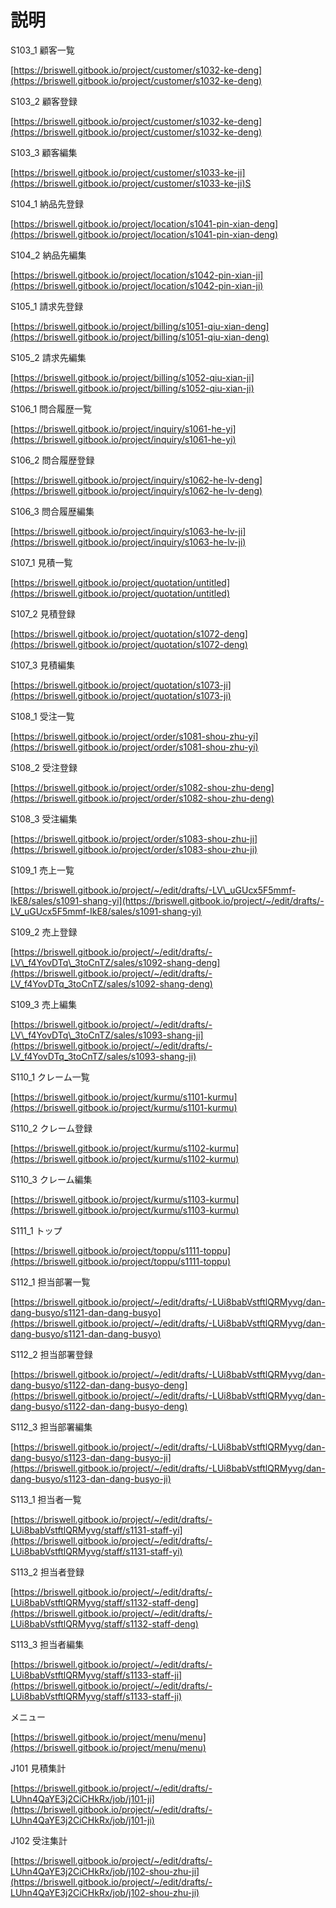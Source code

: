 # 説明

S103\_1 顧客一覧

[https://briswell.gitbook.io/project/customer/s1032-ke-deng](https://briswell.gitbook.io/project/customer/s1032-ke-deng)

S103\_2 顧客登録

[https://briswell.gitbook.io/project/customer/s1032-ke-deng](https://briswell.gitbook.io/project/customer/s1032-ke-deng)

S103\_3 顧客編集

[https://briswell.gitbook.io/project/customer/s1033-ke-ji](https://briswell.gitbook.io/project/customer/s1033-ke-ji)S

S104\_1 納品先登録

[https://briswell.gitbook.io/project/location/s1041-pin-xian-deng](https://briswell.gitbook.io/project/location/s1041-pin-xian-deng)

S104\_2 納品先編集

[https://briswell.gitbook.io/project/location/s1042-pin-xian-ji](https://briswell.gitbook.io/project/location/s1042-pin-xian-ji)

S105\_1 請求先登録

[https://briswell.gitbook.io/project/billing/s1051-qiu-xian-deng](https://briswell.gitbook.io/project/billing/s1051-qiu-xian-deng)

S105\_2 請求先編集

[https://briswell.gitbook.io/project/billing/s1052-qiu-xian-ji](https://briswell.gitbook.io/project/billing/s1052-qiu-xian-ji)

S106\_1 問合履歴一覧

[https://briswell.gitbook.io/project/inquiry/s1061-he-yi](https://briswell.gitbook.io/project/inquiry/s1061-he-yi)

S106\_2 問合履歴登録

[https://briswell.gitbook.io/project/inquiry/s1062-he-lv-deng](https://briswell.gitbook.io/project/inquiry/s1062-he-lv-deng)

S106\_3 問合履歴編集

[https://briswell.gitbook.io/project/inquiry/s1063-he-lv-ji](https://briswell.gitbook.io/project/inquiry/s1063-he-lv-ji)

S107\_1 見積一覧

[https://briswell.gitbook.io/project/quotation/untitled](https://briswell.gitbook.io/project/quotation/untitled)

S107\_2 見積登録

[https://briswell.gitbook.io/project/quotation/s1072-deng](https://briswell.gitbook.io/project/quotation/s1072-deng)

S107\_3 見積編集

[https://briswell.gitbook.io/project/quotation/s1073-ji](https://briswell.gitbook.io/project/quotation/s1073-ji)

S108\_1 受注一覧

[https://briswell.gitbook.io/project/order/s1081-shou-zhu-yi](https://briswell.gitbook.io/project/order/s1081-shou-zhu-yi)

S108\_2 受注登録

[https://briswell.gitbook.io/project/order/s1082-shou-zhu-deng](https://briswell.gitbook.io/project/order/s1082-shou-zhu-deng)

S108\_3 受注編集

[https://briswell.gitbook.io/project/order/s1083-shou-zhu-ji](https://briswell.gitbook.io/project/order/s1083-shou-zhu-ji)

S109\_1 売上一覧

[https://briswell.gitbook.io/project/~/edit/drafts/-LV\_uGUcx5F5mmf-IkE8/sales/s1091-shang-yi](https://briswell.gitbook.io/project/~/edit/drafts/-LV_uGUcx5F5mmf-IkE8/sales/s1091-shang-yi)

S109\_2 売上登録

[https://briswell.gitbook.io/project/~/edit/drafts/-LV\_f4YovDTq\_3toCnTZ/sales/s1092-shang-deng](https://briswell.gitbook.io/project/~/edit/drafts/-LV_f4YovDTq_3toCnTZ/sales/s1092-shang-deng)

S109\_3 売上編集

[https://briswell.gitbook.io/project/~/edit/drafts/-LV\_f4YovDTq\_3toCnTZ/sales/s1093-shang-ji](https://briswell.gitbook.io/project/~/edit/drafts/-LV_f4YovDTq_3toCnTZ/sales/s1093-shang-ji)

S110\_1 クレーム一覧

[https://briswell.gitbook.io/project/kurmu/s1101-kurmu](https://briswell.gitbook.io/project/kurmu/s1101-kurmu)

S110\_2 クレーム登録

[https://briswell.gitbook.io/project/kurmu/s1102-kurmu](https://briswell.gitbook.io/project/kurmu/s1102-kurmu)

S110\_3 クレーム編集

[https://briswell.gitbook.io/project/kurmu/s1103-kurmu](https://briswell.gitbook.io/project/kurmu/s1103-kurmu)

S111\_1 トップ

[https://briswell.gitbook.io/project/toppu/s1111-toppu](https://briswell.gitbook.io/project/toppu/s1111-toppu)

S112\_1 担当部署一覧

[https://briswell.gitbook.io/project/~/edit/drafts/-LUi8babVstftlQRMyvg/dan-dang-busyo/s1121-dan-dang-busyo](https://briswell.gitbook.io/project/~/edit/drafts/-LUi8babVstftlQRMyvg/dan-dang-busyo/s1121-dan-dang-busyo)

S112\_2 担当部署登録

[https://briswell.gitbook.io/project/~/edit/drafts/-LUi8babVstftlQRMyvg/dan-dang-busyo/s1122-dan-dang-busyo-deng](https://briswell.gitbook.io/project/~/edit/drafts/-LUi8babVstftlQRMyvg/dan-dang-busyo/s1122-dan-dang-busyo-deng)

S112\_3 担当部署編集

[https://briswell.gitbook.io/project/~/edit/drafts/-LUi8babVstftlQRMyvg/dan-dang-busyo/s1123-dan-dang-busyo-ji](https://briswell.gitbook.io/project/~/edit/drafts/-LUi8babVstftlQRMyvg/dan-dang-busyo/s1123-dan-dang-busyo-ji)

S113\_1 担当者一覧

[https://briswell.gitbook.io/project/~/edit/drafts/-LUi8babVstftlQRMyvg/staff/s1131-staff-yi](https://briswell.gitbook.io/project/~/edit/drafts/-LUi8babVstftlQRMyvg/staff/s1131-staff-yi)

S113\_2 担当者登録

[https://briswell.gitbook.io/project/~/edit/drafts/-LUi8babVstftlQRMyvg/staff/s1132-staff-deng](https://briswell.gitbook.io/project/~/edit/drafts/-LUi8babVstftlQRMyvg/staff/s1132-staff-deng)

S113\_3 担当者編集

[https://briswell.gitbook.io/project/~/edit/drafts/-LUi8babVstftlQRMyvg/staff/s1133-staff-ji](https://briswell.gitbook.io/project/~/edit/drafts/-LUi8babVstftlQRMyvg/staff/s1133-staff-ji)

メニュー

[https://briswell.gitbook.io/project/menu/menu](https://briswell.gitbook.io/project/menu/menu)

J101 見積集計

[https://briswell.gitbook.io/project/~/edit/drafts/-LUhn4QaYE3j2CiCHkRx/job/j101-ji](https://briswell.gitbook.io/project/~/edit/drafts/-LUhn4QaYE3j2CiCHkRx/job/j101-ji)

J102 受注集計

[https://briswell.gitbook.io/project/~/edit/drafts/-LUhn4QaYE3j2CiCHkRx/job/j102-shou-zhu-ji](https://briswell.gitbook.io/project/~/edit/drafts/-LUhn4QaYE3j2CiCHkRx/job/j102-shou-zhu-ji)

